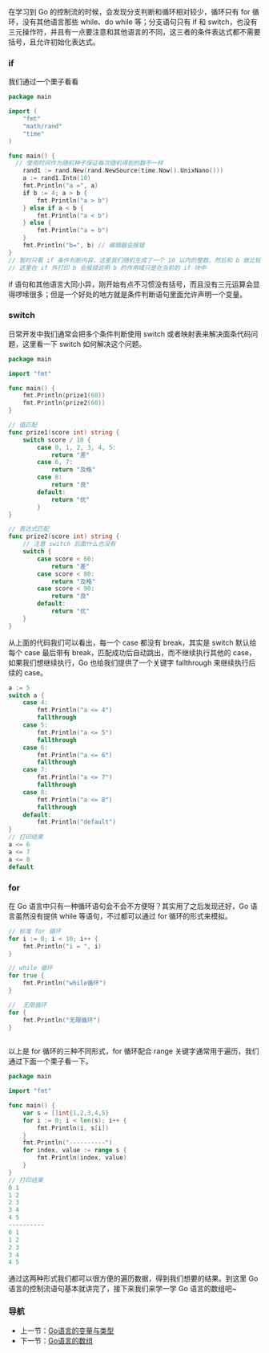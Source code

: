 在学习到 Go 的控制流的时候，会发现分支判断和循环相对较少，循环只有 for 循环，没有其他语言那些 while、do while 等；分支语句只有 if 和 switch，也没有三元操作符，并且有一点要注意和其他语言的不同，这三者的条件表达式都不需要括号，且允许初始化表达式。

### if
我们通过一个栗子看看

```go
package main

import (
    "fmt"
    "math/rand"
	"time"
)

func main() {
  // 使用时间作为随机种子保证每次随机得到的数不一样
	rand1 := rand.New(rand.NewSource(time.Now().UnixNano()))
	a := rand1.Intn(10)
	fmt.Println("a =", a)
	if b := 4; a > b {
		fmt.Println("a > b")
	} else if a < b {
		fmt.Println("a < b")
	} else {
		fmt.Println("a = b")
    }
    fmt.Println("b=", b) // 编辑器会报错
}
// 暂时只看 if 条件判断内容，这里我们随机生成了一个 10 以内的整数，然后和 b 做比较
// 这里在 if 外打印 b 会报错说明 b 的作用域只是在当前的 if 块中
```

if 语句和其他语言大同小异，刚开始有点不习惯没有括号，而且没有三元运算会显得啰嗦很多；但是一个好处的地方就是条件判断语句里面允许声明一个变量。

### switch 
日常开发中我们通常会把多个条件判断使用 switch 或者映射表来解决面条代码问题，这里看一下 switch 如何解决这个问题。

```go
package main

import "fmt"

func main() {
    fmt.Println(prize1(60))
    fmt.Println(prize2(60))
}

// 值匹配
func prize1(score int) string {
    switch score / 10 {
        case 0, 1, 2, 3, 4, 5:
            return "差"
        case 6, 7:
            return "及格"
        case 8:
            return "良"
        default:
            return "优"
        }
}

// 表达式匹配
func prize2(score int) string {
    // 注意 switch 后面什么也没有
    switch {
        case score < 60:
            return "差"
        case score < 80:
            return "及格"
        case score < 90:
            return "良"
        default:
            return "优"
    }
}
```

从上面的代码我们可以看出，每一个 case 都没有 break，其实是 switch 默认给每个 case 最后带有 break，匹配成功后自动跳出，而不继续执行其他的 case，如果我们想继续执行，Go 也给我们提供了一个关键字 fallthrough 来继续执行后续的 case。

```go
a := 5
switch a {
    case 4:
        fmt.Println("a <= 4")
        fallthrough
    case 5:
        fmt.Println("a <= 5")
        fallthrough
    case 6:
        fmt.Println("a <= 6")
        fallthrough
    case 7:
        fmt.Println("a <= 7")
        fallthrough
    case 8:
        fmt.Println("a <= 8")
        fallthrough
    default:
        fmt.Println("default")
}
// 打印结果
a <= 6
a <= 7
a <= 8
default
```

### for
在 Go 语言中只有一种循环语句会不会不方便呀？其实用了之后发现还好，Go 语言虽然没有提供 while 等语句，不过都可以通过 for 循环的形式来模拟。

```go
// 标准 for 循环
for i := 0; i < 10; i++ {
    fmt.Println("i = ", i)
}
```

```go
// while 循环
for true {
    fmt.Println("while循环")
}
```

```go
//  无限循环
for {
    fmt.Println("无限循环")
}
 
```

以上是 for 循环的三种不同形式，for 循环配合 range 关键字通常用于遍历，我们通过下面一个栗子看一下。

```go
package main

import "fmt"

func main() {
    var s = []int{1,2,3,4,5}
	for i := 0; i < len(s); i++ {
		fmt.Println(i, s[i])
	}
	fmt.Println("----------")
	for index, value := range s {
		fmt.Println(index, value)
	}
}
// 打印结果
0 1
1 2
2 3
3 4
4 5
----------
0 1
1 2
2 3
3 4
4 5
```

通过这两种形式我们都可以很方便的遍历数据，得到我们想要的结果。到这里 Go 语言的控制流语句基本就讲完了，接下来我们来学一学 Go 语言的数组吧~

### 导航
+ 上一节：[Go语言的变量与类型](./1、Go语言的变量与类型.md)
+ 下一节：[Go语言的数组](./3、Go语言的数组.md)